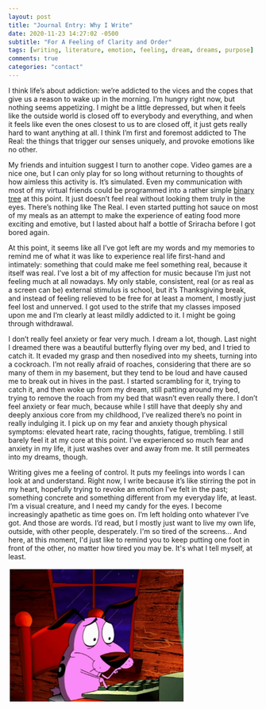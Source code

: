 ```yaml
---
layout: post
title: "Journal Entry: Why I Write"
date: 2020-11-23 14:27:02 -0500
subtitle: "For A Feeling of Clarity and Order"
tags: [writing, literature, emotion, feeling, dream, dreams, purpose]
comments: true
categories: "contact"
---
```

I think life’s about addiction: we’re addicted to the vices and the copes that give us a reason to wake up in the morning. I’m hungry right now, but nothing seems appetizing. I might be a little depressed, but when it feels like the outside world is closed off to everybody and everything, and when it feels like even the ones closest to us to are closed off, it just gets really hard to want anything at all. I think I’m first and foremost addicted to The Real: the things that trigger our senses uniquely, and provoke emotions like no other.<!-- more -->

My friends and intuition suggest I turn to another cope. Video games are a nice one, but I can only play for so long without returning to thoughts of how aimless this activity is. It’s simulated. Even my communication with most of my virtual friends could be programmed into a rather simple <a href="https://en.wikipedia.org/wiki/Binary_tree" target="_blank">binary tree</a> at this point. It just doesn’t feel real without looking them truly in the eyes. There’s nothing like The Real. I even started putting hot sauce on most of my meals as an attempt to make the experience of eating food more exciting and emotive, but I lasted about half a bottle of Sriracha before I got bored again.

At this point, it seems like all I’ve got left are my words and my memories to remind me of what it was like to experience real life first-hand and intimately: something that could make me feel something real, because it itself was real. I’ve lost a bit of my affection for music because I’m just not feeling much at all nowadays. My only stable, consistent, real (or as real as a screen can be) external stimulus is school, but it’s Thanksgiving break, and instead of feeling relieved to be free for at least a moment, I mostly just feel lost and unnerved. I got used to the strife that my classes imposed upon me and I’m clearly at least mildly addicted to it. I might be going through withdrawal.

I don’t really feel anxiety or fear very much. I dream a lot, though. Last night I dreamed there was a beautiful butterfly flying over my bed, and I tried to catch it. It evaded my grasp and then nosedived into my sheets, turning into a cockroach. I’m not really afraid of roaches, considering that there are so many of them in my basement, but they tend to be loud and have caused me to break out in hives in the past. I started scrambling for it, trying to catch it, and then woke up from my dream, still patting around my bed, trying to remove the roach from my bed that wasn’t even really there. I don’t feel anxiety or fear much, because while I still have that deeply shy and deeply anxious core from my childhood, I’ve realized there’s no point in really indulging it. I pick up on my fear and anxiety though physical symptoms: elevated heart rate, racing thoughts, fatigue, trembling. I still barely feel it at my core at this point. I’ve experienced so much fear and anxiety in my life, it just washes over and away from me. It still permeates into my dreams, though.

Writing gives me a feeling of control. It puts my feelings into words I can look at and understand. Right now, I write because it’s like stirring the pot in my heart, hopefully trying to revoke an emotion I’ve felt in the past; something concrete and something different from my everyday life, at least. I’m a visual creature, and I need my candy for the eyes. I become increasingly apathetic as time goes on. I’m left holding onto whatever I’ve got. And those are words. I’d read, but I mostly just want to live my own life, outside, with other people, desperately. I'm so tired of the screens... And here, at this moment, I'd just like to remind you to keep putting one foot in front of the other, no matter how tired you may be. It's what I tell myself, at least.

<img src="/images/nonsense/typingcourage.gif" style="margin: auto; max-width: 350px; border: 0.24em dotted white;">
